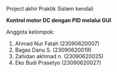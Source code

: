 Project akhir Praktik Sistem kendali 

**Kontrol motor DC dengan PID melalui GUI**

Anggota kelompok:
1. Ahmad Nur Fatah (23090620007)
2. Bagas Danu S. (23090620019)
3. Zahidan akhmad n. (23090620025)
4. Eko Budi Prasetyo (23090620027)
